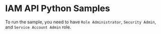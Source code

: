 
IAM API Python Samples
======================


To run the sample, you need to have `Role Administrator`, `Security
Admin`, and `Service Account Admin` role.

